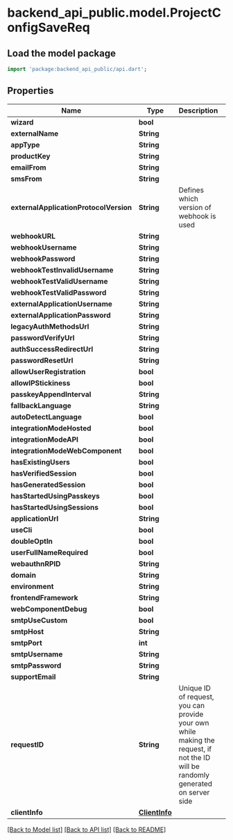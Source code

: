 # backend_api_public.model.ProjectConfigSaveReq

## Load the model package
```dart
import 'package:backend_api_public/api.dart';
```

## Properties
Name | Type | Description | Notes
------------ | ------------- | ------------- | -------------
**wizard** | **bool** |  | [optional] 
**externalName** | **String** |  | [optional] 
**appType** | **String** |  | [optional] 
**productKey** | **String** |  | [optional] 
**emailFrom** | **String** |  | [optional] 
**smsFrom** | **String** |  | [optional] 
**externalApplicationProtocolVersion** | **String** | Defines which version of webhook is used | [optional] 
**webhookURL** | **String** |  | [optional] 
**webhookUsername** | **String** |  | [optional] 
**webhookPassword** | **String** |  | [optional] 
**webhookTestInvalidUsername** | **String** |  | [optional] 
**webhookTestValidUsername** | **String** |  | [optional] 
**webhookTestValidPassword** | **String** |  | [optional] 
**externalApplicationUsername** | **String** |  | [optional] 
**externalApplicationPassword** | **String** |  | [optional] 
**legacyAuthMethodsUrl** | **String** |  | [optional] 
**passwordVerifyUrl** | **String** |  | [optional] 
**authSuccessRedirectUrl** | **String** |  | [optional] 
**passwordResetUrl** | **String** |  | [optional] 
**allowUserRegistration** | **bool** |  | [optional] 
**allowIPStickiness** | **bool** |  | [optional] 
**passkeyAppendInterval** | **String** |  | [optional] 
**fallbackLanguage** | **String** |  | [optional] 
**autoDetectLanguage** | **bool** |  | [optional] 
**integrationModeHosted** | **bool** |  | [optional] 
**integrationModeAPI** | **bool** |  | [optional] 
**integrationModeWebComponent** | **bool** |  | [optional] 
**hasExistingUsers** | **bool** |  | [optional] 
**hasVerifiedSession** | **bool** |  | [optional] 
**hasGeneratedSession** | **bool** |  | [optional] 
**hasStartedUsingPasskeys** | **bool** |  | [optional] 
**hasStartedUsingSessions** | **bool** |  | [optional] 
**applicationUrl** | **String** |  | [optional] 
**useCli** | **bool** |  | [optional] 
**doubleOptIn** | **bool** |  | [optional] 
**userFullNameRequired** | **bool** |  | [optional] 
**webauthnRPID** | **String** |  | [optional] 
**domain** | **String** |  | [optional] 
**environment** | **String** |  | [optional] 
**frontendFramework** | **String** |  | [optional] 
**webComponentDebug** | **bool** |  | [optional] 
**smtpUseCustom** | **bool** |  | [optional] 
**smtpHost** | **String** |  | [optional] 
**smtpPort** | **int** |  | [optional] 
**smtpUsername** | **String** |  | [optional] 
**smtpPassword** | **String** |  | [optional] 
**supportEmail** | **String** |  | [optional] 
**requestID** | **String** | Unique ID of request, you can provide your own while making the request, if not the ID will be randomly generated on server side | [optional] 
**clientInfo** | [**ClientInfo**](ClientInfo.md) |  | [optional] 

[[Back to Model list]](../README.md#documentation-for-models) [[Back to API list]](../README.md#documentation-for-api-endpoints) [[Back to README]](../README.md)


